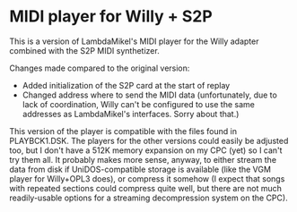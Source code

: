 MIDI player for Willy + S2P
===========================

This is a version of LambdaMikel's MIDI player for the Willy adapter combined with the S2P MIDI
synthetizer.

Changes made compared to the original version:
- Added initialization of the S2P card at the start of replay
- Changed address where to send the MIDI data (unfortunately, due to lack of coordination, Willy
  can't be configured to use the same addresses as LambdaMikel's interfaces. Sorry about that.)

This version of the player is compatible with the files found in PLAYBCK1.DSK. The players for the
other versions could easily be adjusted too, but I don't have a 512K memory expansion on my CPC (yet) so
I can't try them all. It probably makes more sense, anyway, to either stream the data from disk
if UniDOS-compatible storage is available (like the VGM player for Willy+OPL3 does), or compress
it somehow (I expect that songs with repeated sections could compress quite well, but there are not
much readily-usable options for a streaming decompression system on the CPC).
